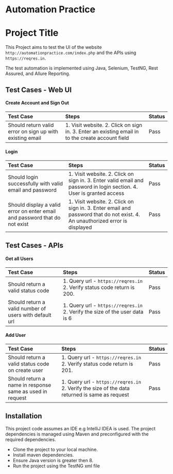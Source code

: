 # Automation Practice

# Project Title

This Project aims to test the UI of the website `http://automationpractice.com/index.php` and the APIs using `https://reqres.in`.

The test automation is implemented using Java, Selenium, TestNG, Rest Assured, and Allure Reporting.




## Test Cases - Web UI

#### Create Account and Sign Out

| Test Case | Steps     | Status                |
| :-------- | :------- | :------------------------- |
| Should return valid error on sign up with existing email  | 1. Visit website. 2. Click on sign in. 3. Enter an existing email in to the create account field | Pass |

#### Login

| Test Case | Steps     | Status                |
| :-------- | :------- | :-------------------------------- |
| Should login successfully with valid email and password      | 1. Visit website. 2. Click on sign in. 3. Enter valid email and password in login section. 4. User is granted access | Pass |
| Should display a valid error on enter email and password that do not exist      | 1. Visit website. 2. Click on sign in. 3. Enter email and password that do not exist. 4. An unauthorized error is displayed | Pass |

## Test Cases - APIs

#### Get all Users

| Test Case | Steps     | Status                |
| :-------- | :------- | :-------------------------------- |
| Should return a valid status code      | 1. Query url - `https://reqres.in` 2. Verify status code return is 200. | Pass |
| Should return a valid number of users with default url      | 1. Query url - `https://reqres.in` 2. Verify the size of the user data is 6  | Pass |

#### Add User

| Test Case | Steps     | Status                |
| :-------- | :------- | :-------------------------------- |
| Should return a valid status code on create user      | 1. Query url - `https://reqres.in` 2. Verify status code return is 201. | Pass |
| Should return a name in response same as used in request      | 1. Query url - `https://reqres.in` 2. Verify the size of the data returned is same as request  | Pass |


## Installation

This project code assumes an IDE e.g IntelliJ IDEA is used. The project dependencies is managed using Maven and preconfigured with the required dependencies.

- Clone the project to your local machine.
- Install maven dependencies.
- Ensure Java version is greater then 8.
- Run the project using the TestNG xml file
